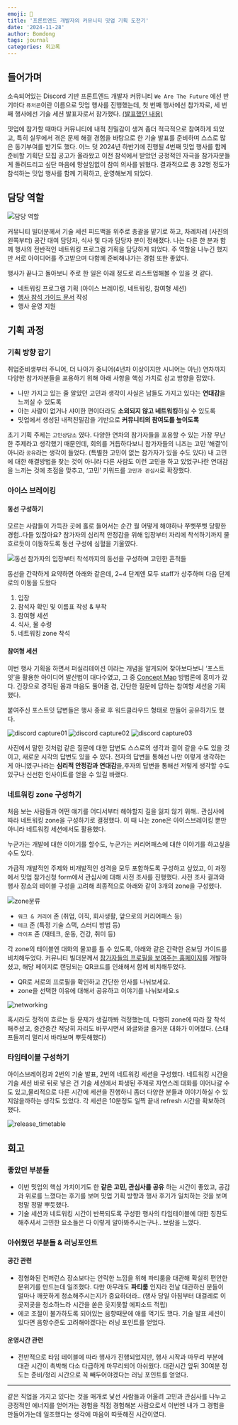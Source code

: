 ```yaml
---
emoji: 👥
title: '프론트엔드 개발자의 커뮤니티 밋업 기획 도전기'
date: '2024-11-28'
author: Bomdong
tags: journal
categories: 회고록
---
```


## 들어가며

소속되어있는 Discord 기반 프론트엔드 개발자 커뮤니티 `We Are The Future` 에선 반기마다 `퓨처콘`이란 이름으로 밋업 행사를 진행했는데, 첫 번째 행사에선 참가자로, 세 번째 행사에선 기술 세션 발표자로서 참가했다. [(발표했던 내용)](https://dev-bomdong.github.io/react-strategy-pattern/)

밋업에 참가할 때마다 커뮤니티에 내적 친밀감이 생겨 좀더 적극적으로 참여하게 되었고, 특히 실무에서 겪은 문제 해결 경험을 바탕으로 한 기술 발표를 준비하며 스스로 많은 동기부여를 받기도 했다. 어느 덧 2024년 하반기에 진행될 4번째 밋업 행사를 함께 준비할 기획단 모집 공고가 올라왔고 이전 참석에서 받았던 긍정적인 자극을 참가자분들게 돌려드리고 싶단 마음에 망설임없이 참여 의사를 밝혔다. 결과적으로 총 32명 정도가 참석하는 밋업 행사를 함께 기획하고, 운영해보게 되었다.

## 담당 역할

![담당 역할](./image06.jpg)

커뮤니티 빌더분께서 기술 세션 피드백을 위주로 총괄을 맡기로 하고, 차례차례 (사진의 왼쪽부터) 공간 대여 담당자, 식사 및 다과 담당자 분이 정해졌다. 나는 다른 한 분과 함께 행사의 전반적인 네트워킹 프로그램 기획을 담당하게 되었다. 주 역할을 나누긴 했지만 서로 아이디어를 주고받으며 다함께 준비해나가는 경험 또한 좋았다.

행사가 끝나고 돌아보니 주로 한 일은 아래 정도로 리스트업해볼 수 있을 것 같다.

- 네트워킹 프로그램 기획 (아이스 브레이킹, 네트워킹, 참여형 세션)
- [행사 참석 가이드 문서](https://dongdh.notion.site/2024-4th-Future-Conf-Guide-1286b2811c7180839b9ae41fd7d26e0e) 작성
- 행사 운영 지원

## 기획 과정

### 기획 방향 잡기

취업준비생부터 주니어, 더 나아가 중니어(4년차 이상이지만 시니어는 아닌) 연차까지 다양한 참가자분들을 포용하기 위해 아래 사항을 핵심 가치로 삼고 방향을 잡았다.

- 나만 가지고 있는 줄 알았던 고민과 생각이 사실은 남들도 가지고 있다는 **연대감**을 느끼실 수 있도록
- 아는 사람이 없거나 샤이한 편이더라도 **소외되지 않고 네트워킹**하실 수 있도록
- 밋업에서 생성된 내적친밀감을 기반으로 **커뮤니티의 참여도를 높이도록**

초기 기획 주제는 `고민상담소` 였다. 다양한 연차의 참가자들을 포용할 수 있는 가장 무난한 주제라고 생각했기 때문인데, 회의를 거듭하다보니 참가자들의 니즈는 고민 ‘해결’이 아니라 `공유`라는 생각이 들었다. (특별한 고민이 없는 참가자가 있을 수도 있다) 내 고민에 대한 해결방법을 찾는 것이 아니라 다른 사람도 이런 고민을 하고 있었구나란 연대감을 느끼는 것에 초점을 맞추고, ‘고민’ 키워드를 `고민과 관심사`로 확장했다.

### 아이스 브레이킹

#### 동선 구성하기

모르는 사람들이 가득찬 곳에 홀로 들어서는 순간 뭘 어떻게 해야하나 쭈삣쭈삣 당황한 경험..다들 있잖아요?
참가자의 심리적 안정감을 위해 입장부터 자리에 착석하기까지 물 흐르듯이 이동하도록 동선 구성에 심혈을 기울였다.

![동선](./image01.png)
참가자의 입장부터 착석까지의 동선을 구성하며 고민한 흔적들

동선을 간략하게 요약하면 아래와 같은데, 2~4 단계엔 모두 staff가 상주하며 다음 단계로의 이동을 도왔다

1. 입장
2. 참석자 확인 및 이름표 작성 & 부착
3. 참여형 세션
4. 식사, 물 수령
5. 네트워킹 zone 착석

#### 참여형 세션

이번 행사 기획을 하면서 퍼실리테이션 이라는 개념을 알게되어 찾아보다보니 ‘포스트잇’을 활용한 아이디어 발산법이 대다수였고, 그 중 [Concept Map](https://ko.wikipedia.org/wiki/%EC%BD%98%EC%85%89%ED%8A%B8_%EB%A7%B5) 방법론에 흥미가 갔다. 긴장으로 경직된 몸과 마음도 풀어줄 겸, 간단한 질문에 답하는 참여형 세션을 기획했다.

붙여주신 포스트잇 답변들은 행사 종료 후 워드클라우드 형태로 만들어 공유하기도 했다.

![discord capture01](./image02.png)
![discord capture02](./image03.png)
![discord capture03](./image04.png)

사진에서 말한 것처럼 같은 질문에 대한 답변도 스스로의 생각과 결이 같을 수도 있을 것이고, 새로운 시각의 답변도 있을 수 있다. 전자의 답변을 통해선 나만 이렇게 생각하는게 아니였구나라는 **심리적 안정감과 연대감**을,후자의 답변을 통해선 저렇게 생각할 수도 있구나 신선한 인사이트를 얻을 수 있길 바랬다.

### 네트워킹 zone 구성하기

처음 보는 사람들과 어떤 얘기를 어디서부터 해야할지 길을 잃지 않기 위해.. 관심사에 따라 네트워킹 zone을 구성하기로 결정했다. 이 때 나눈 zone은 아이스브레이킹 뿐만 아니라 네트워킹 세션에서도 활용했다.

누군가는 개발에 대한 이야기를 할수도, 누군가는 커리어패스에 대한 이야기를 하고싶을 수도 있다.

가급적 개발적인 주제와 비개발적인 성격을 모두 포함하도록 구성하고 싶었고, 이 과정에서 밋업 참가신청 form에서 관심사에 대해 사전 조사를 진행했다.
사전 조사 결과와 행사 장소의 테이블 구성을 고려해 최종적으로 아래와 같이 3개의 zone을 구성했다.

![zone분류](./image08.png)

- `워크 & 커리어` 존 (취업, 이직, 회사생활, 앞으로의 커리어패스 등)
- `테크` 존 (특정 기술 스택, 스터디 방법 등)
- `라이프` 존 (재테크, 운동, 건강, 취미 등)

각 zone의 테이블엔 대화의 물꼬를 틀 수 있도록, 아래와 같은 간략한 온보딩 가이드를 비치해두었다. 커뮤니티 빌더분께서 [참가자들의 프로필을 보여주는 홈페이지](https://future-conf-4th-participants.pages.dev/)를 개발하셨고, 해당 페이지로 랜딩되는 QR코드를 인쇄해서 함께 비치해두었다.

- QR로 서로의 프로필을 확인하고 간단한 인사를 나눠보세요.
- zone을 선택한 이유에 대해서 공유하고 이야기를 나눠보세요.s

![networking](./image05.jpg)

혹시라도 정적이 흐르는 등 문제가 생길까봐 걱정했는데, 다행히 zone에 따라 잘 착석해주셨고, 중간중간 적당히 자리도 바꾸시면서 와글와글 즐거운 대화가 이어졌다. (스태프들끼리 멀리서 바라보며 뿌듯해했다)

### 타임테이블 구성하기

아이스브레이킹과 2번의 기술 발표, 2번의 네트워킹 세션을 구성했다.
네트워킹 시간을 기술 세션 바로 뒤로 넣은 건 기술 세션에서 파생된 주제로 자연스레 대화를 이어나갈 수도 있고,물리적으로 다른 시간에 세션을 진행하니 좀더 다양한 분들과 이야기하실 수 있지않을까하는 생각도 있었다.
각 세션은 10분정도 일찍 끝내 refresh 시간을 확보하려 했다.

![release_timetable](./image07.png)

## 회고

### 좋았던 부분들

- 이번 밋업의 핵심 가치이기도 한 **같은 고민, 관심사를 공유** 하는 시간이 좋았고, 공감과 위로를 느꼈다는 후기를 보며 밋업 기획 방향과 행사 후기가 일치하는 것을 보며 정말 정말 뿌듯했다.
- 기술 세션과 네트워킹 시간이 반복되도록 구성한 행사의 타임테이블에 대한 칭찬도 해주셔서 고민한 요소들은 다 이렇게 알아봐주시는구나.. 보람을 느꼈다.

### 아쉬웠던 부분들 & 러닝포인트

#### 공간 관련

- 정형화된 컨퍼런스 장소보다는 안락한 느낌을 위해 파티룸을 대관해 확실히 편안한 분위기를 만드는데 일조했다. 다만 아무래도 **파티룸** 인지라 전날 대관하신 분들이 얼마나 깨끗하게 청소해주시는지가 중요하더라.. (행사 당일 아침부터 대걸레로 이곳저곳을 청소하느라 시간을 쏟은 웃지못할 에피소드 적립)
- 에코 조절이 불가하도록 되어있는 음향때문에 애를 먹기도 했다. 기술 발표 세션이 있다면 음향수준도 고려해야겠다는 러닝 포인트를 얻었다.

#### 운영시간 관련

- 전반적으로 타임 테이블에 따라 행사가 진행되었지만, 행사 시작과 마무리 부분에 대관 시간이 촉박해 다소 다급하게 마무리되어 아쉬웠다. 대관시간 앞뒤 30여분 정도는 준비/정리 시간으로 꼭 빼두어야겠다는 러닝 포인트를 얻었다.

---

같은 직업을 가지고 있다는 것을 매개로 낯선 사람들과 어울려 고민과 관심사를 나누고 긍정적인 에너지를 얻어가는 경험을 직접 경험해본 사람으로서 이번엔 내가 그 경험을 만들어가는데 일조했다는 생각에 마음이 따뜻해진 시간이였다.

```toc

```
